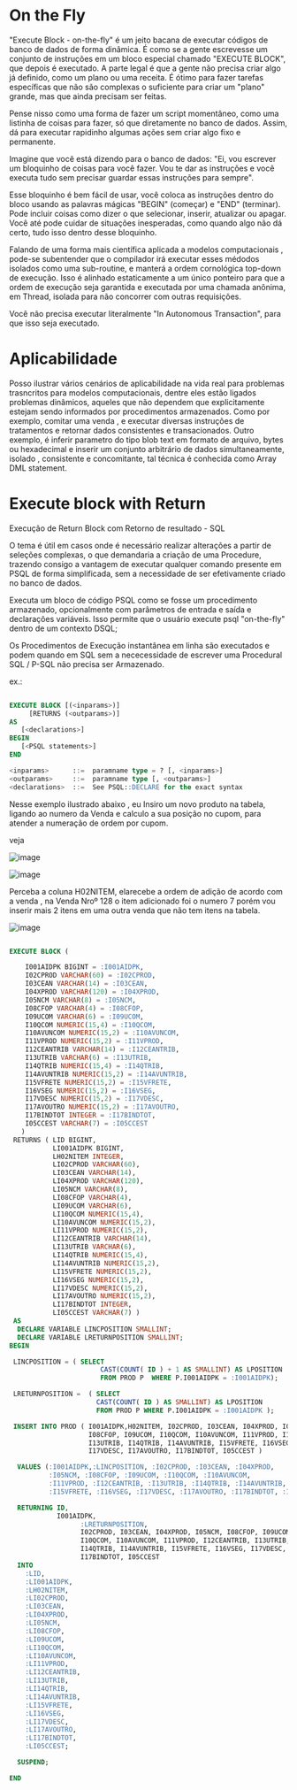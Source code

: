 # On the Fly 

"Execute Block - on-the-fly" é um jeito bacana de executar códigos de banco de dados de forma dinâmica. É como se a gente escrevesse um conjunto de instruções em um bloco especial chamado "EXECUTE BLOCK", que depois é executado. A parte legal é que a gente não precisa criar algo já definido, como um plano ou uma receita. É ótimo para fazer tarefas específicas que não são complexas o suficiente para criar um "plano" grande, mas que ainda precisam ser feitas.

Pense nisso como uma forma de fazer um script momentâneo, como uma listinha de coisas para fazer, só que diretamente no banco de dados. Assim, dá para executar rapidinho algumas ações sem criar algo fixo e permanente.

Imagine que você está dizendo para o banco de dados: "Ei, vou escrever um bloquinho de coisas para você fazer. Vou te dar as instruções e você executa tudo sem precisar guardar essas instruções para sempre".

Esse bloquinho é bem fácil de usar, você coloca as instruções dentro do bloco usando as palavras mágicas "BEGIN" (começar) e "END" (terminar). Pode incluir coisas como dizer o que selecionar, inserir, atualizar ou apagar. Você até pode cuidar de situações inesperadas, como quando algo não dá certo, tudo isso dentro desse bloquinho.

Falando de uma forma mais científica aplicada a modelos computacionais , pode-se subentender que o compilador irá executar esses médodos isolados como uma sub-routine, e manterá a ordem cornológica top-down de execução.
Isso é alinhado estaticamente a um único ponteiro para que a ordem de execução seja garantida e executada por uma chamada anônima, em Thread, isolada para não concorrer com outras requisições.

Você não precisa executar literalmente "In Autonomous Transaction", para que isso seja executado.

# Aplicabilidade
  Posso ilustrar vários cenários de aplicabilidade na vida real para problemas trasncritos para modelos computacionais, dentre eles estão ligados problemas dinâmicos, aqueles que não dependem que explicitamente estejam sendo informados por procedimentos armazenados.
Como por exemplo, comitar uma venda , e executar diversas instruções de tratamentos e retornar dados consistentes e transacionados.
Outro exemplo, é inferir parametro do tipo blob text em formato de arquivo, bytes ou hexadecimal e inserir um conjunto arbitrário de dados simultaneamente, isolado , consistente e concomitante, tal técnica é conhecida como Array DML statement.

# Execute block with Return
  
  Execução de Return Block com Retorno de resultado - SQL

O tema é útil em casos onde é necessário realizar alterações a partir de seleções complexas, o que demandaria a criação de uma Procedure, trazendo consigo a vantagem de executar qualquer comando presente em PSQL de forma simplificada, sem a necessidade de ser efetivamente criado no banco de dados.

Executa um bloco de código PSQL como se fosse um procedimento armazenado, opcionalmente com parâmetros de entrada e saída e declarações variáveis. Isso permite que o usuário execute psql "on-the-fly" dentro de um contexto DSQL;

Os Procedimentos de Execução instantânea em linha são executados e podem quando em SQL sem a nececessidade de escrever uma Procedural SQL / P-SQL não precisa ser Armazenado.

ex.:

```SQL

EXECUTE BLOCK [(<inparams>)]
     [RETURNS (<outparams>)]
AS
   [<declarations>]
BEGIN
   [<PSQL statements>]
END

<inparams>      ::=  paramname type = ? [, <inparams>]
<outparams>     ::=  paramname type [, <outparams>]
<declarations>  ::=  See PSQL::DECLARE for the exact syntax

```

Nesse exemplo ilustrado abaixo , eu Insiro um novo produto na tabela, ligando ao numero da Venda e calculo a sua posição no cupom, para atender a numeração de ordem por cupom.

veja 


![image](https://user-images.githubusercontent.com/18727307/192142610-15a16ce6-e5ee-40cd-b2a4-5f2812d7ca55.png)


![image](https://user-images.githubusercontent.com/18727307/192142675-5d1d815c-8bb9-40d2-bae7-3a8db3319526.png)

Perceba a coluna H02NITEM, elarecebe a ordem de adição de acordo com a venda , na Venda Nroº 128 o item adicionado foi o numero 7
 porém vou inserir mais 2 itens em uma outra venda que não tem itens na tabela.

![image](https://user-images.githubusercontent.com/18727307/192142746-f32b1980-d85c-431c-9edc-9c30fe9b2be5.png)

 


```SQL

EXECUTE BLOCK (

    I001AIDPK BIGINT = :I001AIDPK,
    I02CPROD VARCHAR(60) = :I02CPROD,
    I03CEAN VARCHAR(14) = :I03CEAN,
    I04XPROD VARCHAR(120) = :I04XPROD,
    I05NCM VARCHAR(8) = :I05NCM,
    I08CFOP VARCHAR(4) = :I08CFOP,
    I09UCOM VARCHAR(6) = :I09UCOM,
    I10QCOM NUMERIC(15,4) = :I10QCOM,
    I10AVUNCOM NUMERIC(15,2) = :I10AVUNCOM,
    I11VPROD NUMERIC(15,2) = :I11VPROD,
    I12CEANTRIB VARCHAR(14) = :I12CEANTRIB,
    I13UTRIB VARCHAR(6) = :I13UTRIB,
    I14QTRIB NUMERIC(15,4) = :I14QTRIB,
    I14AVUNTRIB NUMERIC(15,2) = :I14AVUNTRIB,
    I15VFRETE NUMERIC(15,2) = :I15VFRETE,
    I16VSEG NUMERIC(15,2) = :I16VSEG,
    I17VDESC NUMERIC(15,2) = :I17VDESC,
    I17AVOUTRO NUMERIC(15,2) = :I17AVOUTRO,
    I17BINDTOT INTEGER = :I17BINDTOT,
    I05CCEST VARCHAR(7) = :I05CCEST
   )
 RETURNS ( LID BIGINT,
           LI001AIDPK BIGINT,
           LH02NITEM INTEGER,
           LI02CPROD VARCHAR(60),
           LI03CEAN VARCHAR(14),
           LI04XPROD VARCHAR(120),
           LI05NCM VARCHAR(8),
           LI08CFOP VARCHAR(4),
           LI09UCOM VARCHAR(6),
           LI10QCOM NUMERIC(15,4),
           LI10AVUNCOM NUMERIC(15,2),
           LI11VPROD NUMERIC(15,2),
           LI12CEANTRIB VARCHAR(14),
           LI13UTRIB VARCHAR(6),
           LI14QTRIB NUMERIC(15,4),
           LI14AVUNTRIB NUMERIC(15,2),
           LI15VFRETE NUMERIC(15,2),
           LI16VSEG NUMERIC(15,2),
           LI17VDESC NUMERIC(15,2),
           LI17AVOUTRO NUMERIC(15,2),
           LI17BINDTOT INTEGER,
           LI05CCEST VARCHAR(7) )
 AS
  DECLARE VARIABLE LINCPOSITION SMALLINT;
  DECLARE VARIABLE LRETURNPOSITION SMALLINT;
BEGIN

 LINCPOSITION = ( SELECT
                       CAST(COUNT( ID ) + 1 AS SMALLINT) AS LPOSITION
                       FROM PROD P  WHERE P.I001AIDPK = :I001AIDPK);

 LRETURNPOSITION =  ( SELECT
                      CAST(COUNT( ID ) AS SMALLINT) AS LPOSITION
                      FROM PROD P WHERE P.I001AIDPK = :I001AIDPK );

 INSERT INTO PROD ( I001AIDPK,H02NITEM, I02CPROD, I03CEAN, I04XPROD, I05NCM,
                    I08CFOP, I09UCOM, I10QCOM, I10AVUNCOM, I11VPROD, I12CEANTRIB,
                    I13UTRIB, I14QTRIB, I14AVUNTRIB, I15VFRETE, I16VSEG,
                    I17VDESC, I17AVOUTRO, I17BINDTOT, I05CCEST )

  VALUES (:I001AIDPK,:LINCPOSITION, :I02CPROD, :I03CEAN, :I04XPROD,
          :I05NCM, :I08CFOP, :I09UCOM, :I10QCOM, :I10AVUNCOM,
          :I11VPROD, :I12CEANTRIB, :I13UTRIB, :I14QTRIB, :I14AVUNTRIB,
          :I15VFRETE, :I16VSEG, :I17VDESC, :I17AVOUTRO, :I17BINDTOT, :I05CCEST)

  RETURNING ID,
            I001AIDPK,
                  :LRETURNPOSITION,
                  I02CPROD, I03CEAN, I04XPROD, I05NCM, I08CFOP, I09UCOM,
                  I10QCOM, I10AVUNCOM, I11VPROD, I12CEANTRIB, I13UTRIB,
                  I14QTRIB, I14AVUNTRIB, I15VFRETE, I16VSEG, I17VDESC, I17AVOUTRO,
                  I17BINDTOT, I05CCEST
  INTO
    :LID,
    :LI001AIDPK,
    :LH02NITEM,
    :LI02CPROD,
    :LI03CEAN,
    :LI04XPROD,
    :LI05NCM,
    :LI08CFOP,
    :LI09UCOM,
    :LI10QCOM,
    :LI10AVUNCOM,
    :LI11VPROD,
    :LI12CEANTRIB,
    :LI13UTRIB,
    :LI14QTRIB,
    :LI14AVUNTRIB,
    :LI15VFRETE,
    :LI16VSEG,
    :LI17VDESC,
    :LI17AVOUTRO,
    :LI17BINDTOT,
    :LI05CCEST;

  SUSPEND;

END







```
